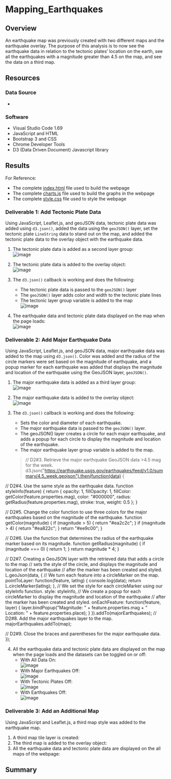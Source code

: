 # Mapping_Earthquakes

## Overview 
An earthquake map was previously created with two different maps and the earthquake overlay. The purpose of this analysis is to now see the earthquake data in relation to the tectonic plates’ location on the earth, see all the earthquakes with a magnitude greater than 4.5 on the map, and see the data on a third map.

## Resources
### Data Source 
- 

### Software
- Visual Studio Code 1.69
- JavaScript and HTML
- Bootstrap 3 and CSS
- Chrome Developer Tools
- D3 (Data Driven Document) Javascript library

## Results
For Reference: 
- The complete [index.html]() file used to build the webpage
- The complete [charts.js]() file used to build the graphs in the webpage
- The complete [style.css]() file used to style the webpage

### Deliverable 1: Add Tectonic Plate Data
Using JavaScript, Leaflet.js, and geoJSON data, tectonic plate data was added using ```d3.json()```, added the data using the ```geoJSON()``` layer, set the tectonic plate ```LineString``` data to stand out on the map, and added the tectonic plate data to the overlay object with the earthquake data.

1. The tectonic plate data is added as a second layer group:
<br /> ![image](https://user-images.githubusercontent.com/108038989/193414721-e6d5b86c-ef8d-49b8-a4e0-af682b48f39a.png)

2. The tectonic plate data is added to the overlay object: 
<br /> ![image](https://user-images.githubusercontent.com/108038989/193414746-182f986b-6b5a-402d-b5ac-21bebe10d8c7.png)

3. The ```d3.json()``` callback is working and does the following: 
    - The tectonic plate data is passed to the ```geoJSON()``` layer
    - The ```geoJSON()``` layer adds color and width to the tectonic plate lines
    - The tectonic layer group variable is added to the map
    <br /> ![image](https://user-images.githubusercontent.com/108038989/193414800-5be13f8f-114e-49ec-b127-9f546eb9e1dc.png)

4. The earthquake data and tectonic plate data displayed on the map when the page loads:
<br /> ![image](https://user-images.githubusercontent.com/108038989/193414686-4371dab8-b6f2-460c-a6c0-399646c2ff79.png)

### Deliverable 2: Add Major Earthquake Data
Using JavaScript, Leaflet.js, and geoJSON data, major earthquake data was added to the map using ```d3.json()```. Color was added and the radius of the circle markers were set based on the magnitude of earthquake, and a popup marker for each earthquake was added that displays the magnitude and location of the earthquake using the GeoJSON layer, ```geoJSON()```.

1. The major earthquake data is added as a third layer group:
<br /> ![image](https://user-images.githubusercontent.com/108038989/193417012-0a21e9b1-869e-4a92-95da-b347a7437ac9.png)

2. The major earthquake data is added to the overlay object:
<br /> ![image](https://user-images.githubusercontent.com/108038989/193417024-827ef516-7d26-4906-bbbd-74ca2e9f9df4.png)

3. The ```d3.json()``` callback is working and does the following:
   - Sets the color and diameter of each earthquake.
   - The major earthquake data is passed to the ```geoJSON()``` layer. 
   - The geoJSON() layer creates a circle for each major earthquake, and adds a popup for each circle to display the magnitude and location of the earthquake.
   - The major earthquake layer group variable is added to the map.
   > // D2#3. Retrieve the major earthquake GeoJSON data >4.5 mag for the week.
d3.json("https://earthquake.usgs.gov/earthquakes/feed/v1.0/summary/4.5_week.geojson").then(function(data) {

  // D2#4. Use the same style as the earthquake data.
  function styleInfo(feature) {
    return {
      opacity: 1,
      fillOpacity: 1,
      fillColor: getColor(feature.properties.mag),
      color: "#000000",
      radius: getRadius(feature.properties.mag),
      stroke: true,
      weight: 0.5
    };
  }
  
  // D2#5. Change the color function to use three colors for the major earthquakes based on the magnitude of the earthquake.
  function getColor(magnitude) {
    if (magnitude > 5) {
      return "#ea2c2c";
    }
    if (magnitude > 4) {
      return "#ea822c";
    }
    return "#ee9c00";
  }
  
  // D2#6. Use the function that determines the radius of the earthquake marker based on its magnitude.
  function getRadius(magnitude) {
    if (magnitude === 0) {
      return 1;
    }
    return magnitude * 4;
  }
  
  // D2#7. Creating a GeoJSON layer with the retrieved data that adds a circle to the map 
  // sets the style of the circle, and displays the magnitude and location of the earthquake
  //  after the marker has been created and styled.
  L.geoJson(data, {
    // We turn each feature into a circleMarker on the map.
    pointToLayer: function(feature, latlng) {
      console.log(data);
      return L.circleMarker(latlng);
    },
    // We set the style for each circleMarker using our styleInfo function.
    style: styleInfo, 
    // We create a popup for each circleMarker to display the magnitude and location of the earthquake
    //  after the marker has been created and styled.
    onEachFeature: function(feature, layer) {
      layer.bindPopup("Magnitude: " + feature.properties.mag + "<br>Location: " + feature.properties.place);
    }
  }).addTo(majorEarthquakes);
  // D2#8. Add the major earthquakes layer to the map.
  majorEarthquakes.addTo(map);
  
  // D2#9. Close the braces and parentheses for the major earthquake data.
  });
  
4. All the earthquake data and tectonic plate data are displayed on the map when the page loads and the datasets can be toggled on or off:
    - With All Data On: <br /> ![image](https://user-images.githubusercontent.com/108038989/193416753-6a8d9abe-576c-4ec9-82cc-1e3fb07e2dc3.png)
    - With Major Earthquakes Off: <br /> ![image](https://user-images.githubusercontent.com/108038989/193416821-a021699f-a010-4b02-b509-d287ad6dd587.png)
    - With Tectonic Plates Off: <br /> ![image](https://user-images.githubusercontent.com/108038989/193416862-2079d08d-bea2-41ca-af73-df362e2405d6.png)
    - With Earthquakes Off: <br /> ![image](https://user-images.githubusercontent.com/108038989/193416902-4768c935-427f-4e9b-ae3c-b6ca0d6e6c83.png)

### Deliverable 3: Add an Additional Map 
Using JavaScript and Leaflet.js, a third map style was added to the earthquake map.

1. A third map tile layer is created:
2. The third map is added to the overlay object:
3. All the earthquake data and tectonic plate data are displayed on the all maps of the webpage:

## Summary
